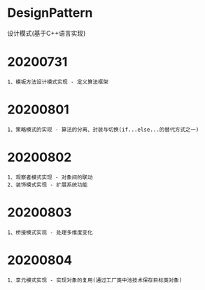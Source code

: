 # DesignPattern
设计模式(基于C++语言实现)

# 20200731
	1、模板方法设计模式实现 - 定义算法框架

# 20200801
	1、策略模式的实现 - 算法的分离、封装与切换(if...else...的替代方式之一)
	
# 20200802
	1、观察者模式实现 - 对象间的联动
	2、装饰模式实现 - 扩展系统功能
	
# 20200803
	1、桥接模式实现 - 处理多维度变化
	
# 20200804
	1、享元模式实现 - 实现对象的复用(通过工厂类中池技术保存目标类对象)